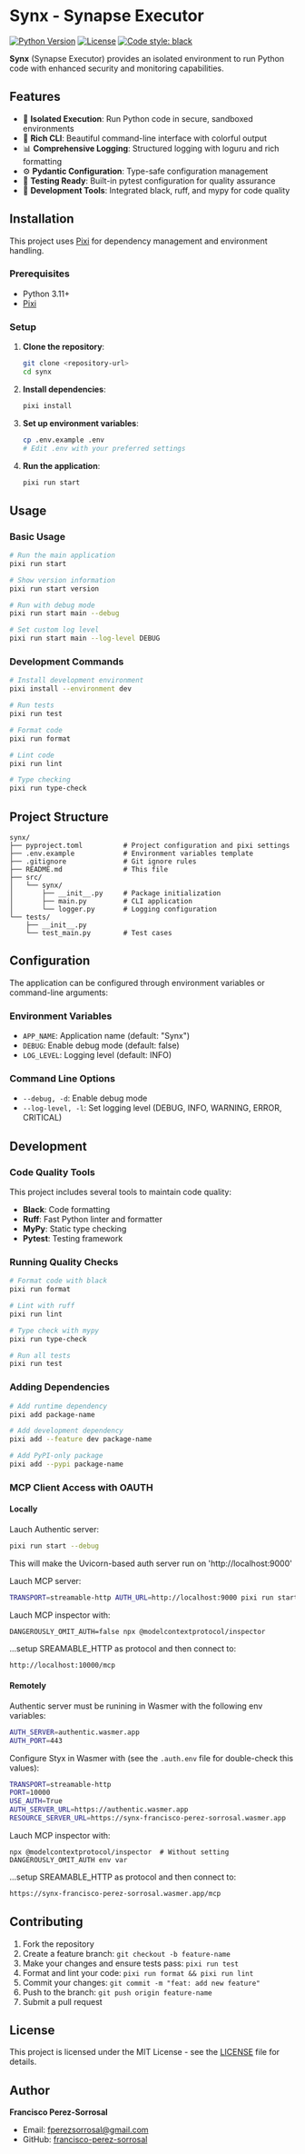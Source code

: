 # Synx - Synapse Executor

[![Python Version](https://img.shields.io/badge/python-3.11+-blue.svg)](https://python.org)
[![License](https://img.shields.io/badge/license-MIT-green.svg)](LICENSE)
[![Code style: black](https://img.shields.io/badge/code%20style-black-000000.svg)](https://github.com/psf/black)

**Synx** (Synapse Executor) provides an isolated environment to run Python code with enhanced security and monitoring capabilities.

## Features

- 🚀 **Isolated Execution**: Run Python code in secure, sandboxed environments
- 🎨 **Rich CLI**: Beautiful command-line interface with colorful output
- 📊 **Comprehensive Logging**: Structured logging with loguru and rich formatting
- ⚙️ **Pydantic Configuration**: Type-safe configuration management
- 🧪 **Testing Ready**: Built-in pytest configuration for quality assurance
- 🔧 **Development Tools**: Integrated black, ruff, and mypy for code quality

## Installation

This project uses [Pixi](https://pixi.sh/) for dependency management and environment handling.

### Prerequisites

- Python 3.11+
- [Pixi](https://pixi.sh/install)

### Setup

1. **Clone the repository**:
   ```bash
   git clone <repository-url>
   cd synx
   ```

2. **Install dependencies**:
   ```bash
   pixi install
   ```

3. **Set up environment variables**:
   ```bash
   cp .env.example .env
   # Edit .env with your preferred settings
   ```

4. **Run the application**:
   ```bash
   pixi run start
   ```

## Usage

### Basic Usage

```bash
# Run the main application
pixi run start

# Show version information
pixi run start version

# Run with debug mode
pixi run start main --debug

# Set custom log level
pixi run start main --log-level DEBUG
```

### Development Commands

```bash
# Install development environment
pixi install --environment dev

# Run tests
pixi run test

# Format code
pixi run format

# Lint code
pixi run lint

# Type checking
pixi run type-check
```

## Project Structure

```
synx/
├── pyproject.toml          # Project configuration and pixi settings
├── .env.example            # Environment variables template
├── .gitignore              # Git ignore rules
├── README.md               # This file
├── src/
│   └── synx/
│       ├── __init__.py     # Package initialization
│       ├── main.py         # CLI application
│       └── logger.py       # Logging configuration
└── tests/
    ├── __init__.py
    └── test_main.py        # Test cases
```

## Configuration

The application can be configured through environment variables or command-line arguments:

### Environment Variables

- `APP_NAME`: Application name (default: "Synx")
- `DEBUG`: Enable debug mode (default: false)
- `LOG_LEVEL`: Logging level (default: INFO)

### Command Line Options

- `--debug, -d`: Enable debug mode
- `--log-level, -l`: Set logging level (DEBUG, INFO, WARNING, ERROR, CRITICAL)

## Development

### Code Quality Tools

This project includes several tools to maintain code quality:

- **Black**: Code formatting
- **Ruff**: Fast Python linter and formatter
- **MyPy**: Static type checking
- **Pytest**: Testing framework

### Running Quality Checks

```bash
# Format code with black
pixi run format

# Lint with ruff
pixi run lint

# Type check with mypy
pixi run type-check

# Run all tests
pixi run test
```

### Adding Dependencies

```bash
# Add runtime dependency
pixi add package-name

# Add development dependency
pixi add --feature dev package-name

# Add PyPI-only package
pixi add --pypi package-name
```

### MCP Client Access with OAUTH


#### Locally

Lauch Authentic server:

```sh
pixi run start --debug 
```
This will make the Uvicorn-based auth server run on 'http://localhost:9000'

Lauch MCP server:
```sh
TRANSPORT=streamable-http AUTH_URL=http://localhost:9000 pixi run start --debug --use-auth 
```

Lauch MCP inspector with:
```shell
DANGEROUSLY_OMIT_AUTH=false npx @modelcontextprotocol/inspector
```

...setup SREAMABLE_HTTP as protocol and then connect to:
```sh
http://localhost:10000/mcp
```

#### Remotely

Authentic server must be runining in Wasmer with the following env variables:

```sh
AUTH_SERVER=authentic.wasmer.app
AUTH_PORT=443
```

Configure Styx in Wasmer with (see the `.auth.env` file for double-check this values):
```sh
TRANSPORT=streamable-http
PORT=10000
USE_AUTH=True
AUTH_SERVER_URL=https://authentic.wasmer.app
RESOURCE_SERVER_URL=https://synx-francisco-perez-sorrosal.wasmer.app
```

Lauch MCP inspector with:
```shell
npx @modelcontextprotocol/inspector  # Without setting DANGEROUSLY_OMIT_AUTH env var
```

...setup SREAMABLE_HTTP as protocol and then connect to:
```sh
https://synx-francisco-perez-sorrosal.wasmer.app/mcp
```


## Contributing

1. Fork the repository
2. Create a feature branch: `git checkout -b feature-name`
3. Make your changes and ensure tests pass: `pixi run test`
4. Format and lint your code: `pixi run format && pixi run lint`
5. Commit your changes: `git commit -m "feat: add new feature"`
6. Push to the branch: `git push origin feature-name`
7. Submit a pull request

## License

This project is licensed under the MIT License - see the [LICENSE](LICENSE) file for details.

## Author

**Francisco Perez-Sorrosal**
- Email: fperezsorrosal@gmail.com
- GitHub: [francisco-perez-sorrosal](https://github.com/francisco-perez-sorrosal)
